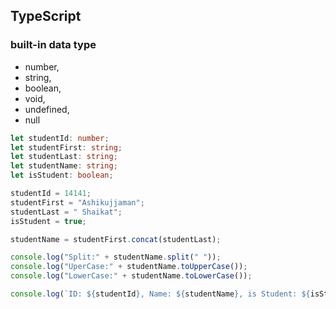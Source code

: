 ## TypeScript

### built-in data type
- number, 
- string,
- boolean, 
- void, 
- undefined, 
- null

```typescript
let studentId: number;
let studentFirst: string;
let studentLast: string;
let studentName: string;
let isStudent: boolean;

studentId = 14141;
studentFirst = "Ashikujjaman";
studentLast = " Shaikat";
isStudent = true;

studentName = studentFirst.concat(studentLast);

console.log("Split:" + studentName.split(" "));
console.log("UperCase:" + studentName.toUpperCase());
console.log("LowerCase:" + studentName.toLowerCase());

console.log(`ID: ${studentId}, Name: ${studentName}, is Student: ${isStudent}`);
```
